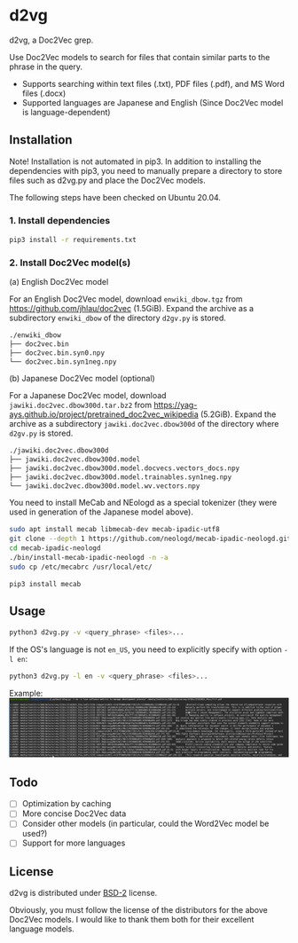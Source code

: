 # d2vg

d2vg, a Doc2Vec grep.

Use Doc2Vec models to search for files that contain similar parts to the phrase in the query.

* Supports searching within text files (.txt), PDF files (.pdf), and MS Word files (.docx)
* Supported languages are Japanese and English (Since Doc2Vec model is language-dependent)

## Installation

Note! Installation is not automated in pip3.
In addition to installing the dependencies with pip3, you need to manually prepare a directory to store files such as d2vg.py and place the Doc2Vec models.

The following steps have been checked on Ubuntu 20.04.

### 1. Install dependencies

```sh
pip3 install -r requirements.txt
```

### 2. Install Doc2Vec model(s)

(a) English Doc2Vec model

For an English Doc2Vec model, download `enwiki_dbow.tgz` from https://github.com/jhlau/doc2vec (1.5GiB).
Expand the archive as a subdirectory `enwiki_dbow` of the directory `d2gv.py` is stored.

```
./enwiki_dbow
├── doc2vec.bin
├── doc2vec.bin.syn0.npy
└── doc2vec.bin.syn1neg.npy
```

(b) Japanese Doc2Vec model (optional)

For a Japanese Doc2Vec model, download `jawiki.doc2vec.dbow300d.tar.bz2` from https://yag-ays.github.io/project/pretrained_doc2vec_wikipedia (5.2GiB).
Expand the archive as a subdirectory `jawiki.doc2vec.dbow300d` of the directory where `d2gv.py` is stored.

```
./jawiki.doc2vec.dbow300d
├── jawiki.doc2vec.dbow300d.model
├── jawiki.doc2vec.dbow300d.model.docvecs.vectors_docs.npy
├── jawiki.doc2vec.dbow300d.model.trainables.syn1neg.npy
└── jawiki.doc2vec.dbow300d.model.wv.vectors.npy
```

You need to install MeCab and NEologd as a special tokenizer (they were used in generation of the Japanese model above).

```sh
sudo apt install mecab libmecab-dev mecab-ipadic-utf8
git clone --depth 1 https://github.com/neologd/mecab-ipadic-neologd.git
cd mecab-ipadic-neologd
./bin/install-mecab-ipadic-neologd -n -a
sudo cp /etc/mecabrc /usr/local/etc/
```

```
pip3 install mecab
```

## Usage

```sh
python3 d2vg.py -v <query_phrase> <files>...
```

If the OS's language is not `en_US`, you need to explicitly specify with option `-l en`:

```sh
python3 d2vg.py -l en -v <query_phrase> <files>...
```

Example:  
![Search in pdf files](images/example1.png)

## Todo

- [ ] Optimization by caching
- [ ] More concise Doc2Vec data
- [ ] Consider other models (in particular, could the Word2Vec model be used?)
- [ ] Support for more languages

## License

d2vg is distributed under [BSD-2](https://opensource.org/licenses/BSD-2-Clause) license.

Obviously, you must follow the license of the distributors for the above Doc2Vec models.
I would like to thank them both for their excellent language models.